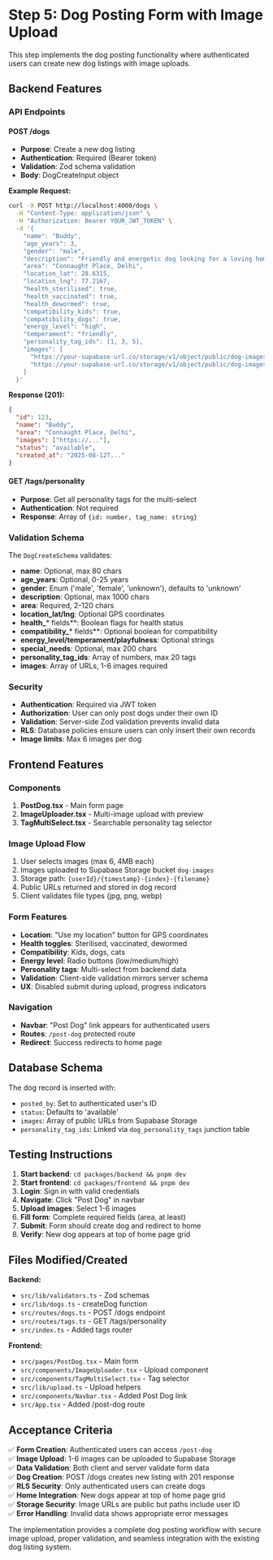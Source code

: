# Step 5: Dog Posting Form with Image Upload

This step implements the dog posting functionality where authenticated users can create new dog listings with image uploads.

## Backend Features

### API Endpoints

#### POST /dogs
- **Purpose**: Create a new dog listing
- **Authentication**: Required (Bearer token)
- **Validation**: Zod schema validation
- **Body**: DogCreateInput object

**Example Request:**
```bash
curl -X POST http://localhost:4000/dogs \
  -H "Content-Type: application/json" \
  -H "Authorization: Bearer YOUR_JWT_TOKEN" \
  -d '{
    "name": "Buddy",
    "age_years": 3,
    "gender": "male",
    "description": "Friendly and energetic dog looking for a loving home",
    "area": "Connaught Place, Delhi",
    "location_lat": 28.6315,
    "location_lng": 77.2167,
    "health_sterilised": true,
    "health_vaccinated": true,
    "health_dewormed": true,
    "compatibility_kids": true,
    "compatibility_dogs": true,
    "energy_level": "high",
    "temperament": "friendly",
    "personality_tag_ids": [1, 3, 5],
    "images": [
      "https://your-supabase-url.co/storage/v1/object/public/dog-images/user1/1640995200000-0-buddy1.jpg",
      "https://your-supabase-url.co/storage/v1/object/public/dog-images/user1/1640995200000-1-buddy2.jpg"
    ]
  }'
```

**Response (201):**
```json
{
  "id": 123,
  "name": "Buddy",
  "area": "Connaught Place, Delhi",
  "images": ["https://..."],
  "status": "available",
  "created_at": "2025-08-12T..."
}
```

#### GET /tags/personality
- **Purpose**: Get all personality tags for the multi-select
- **Authentication**: Not required
- **Response**: Array of `{id: number, tag_name: string}`

### Validation Schema

The `DogCreateSchema` validates:
- **name**: Optional, max 80 chars
- **age_years**: Optional, 0-25 years
- **gender**: Enum ('male', 'female', 'unknown'), defaults to 'unknown'
- **description**: Optional, max 1000 chars
- **area**: Required, 2-120 chars
- **location_lat/lng**: Optional GPS coordinates
- **health_*** fields**: Boolean flags for health status
- **compatibility_*** fields**: Optional boolean for compatibility
- **energy_level/temperament/playfulness**: Optional strings
- **special_needs**: Optional, max 200 chars
- **personality_tag_ids**: Array of numbers, max 20 tags
- **images**: Array of URLs, 1-6 images required

### Security

- **Authentication**: Required via JWT token
- **Authorization**: User can only post dogs under their own ID
- **Validation**: Server-side Zod validation prevents invalid data
- **RLS**: Database policies ensure users can only insert their own records
- **Image limits**: Max 6 images per dog

## Frontend Features

### Components

1. **PostDog.tsx** - Main form page
2. **ImageUploader.tsx** - Multi-image upload with preview
3. **TagMultiSelect.tsx** - Searchable personality tag selector

### Image Upload Flow

1. User selects images (max 6, 4MB each)
2. Images uploaded to Supabase Storage bucket `dog-images`
3. Storage path: `{userId}/{timestamp}-{index}-{filename}`
4. Public URLs returned and stored in dog record
5. Client validates file types (jpg, png, webp)

### Form Features

- **Location**: "Use my location" button for GPS coordinates
- **Health toggles**: Sterilised, vaccinated, dewormed
- **Compatibility**: Kids, dogs, cats
- **Energy level**: Radio buttons (low/medium/high)
- **Personality tags**: Multi-select from backend data
- **Validation**: Client-side validation mirrors server schema
- **UX**: Disabled submit during upload, progress indicators

### Navigation

- **Navbar**: "Post Dog" link appears for authenticated users
- **Routes**: `/post-dog` protected route
- **Redirect**: Success redirects to home page

## Database Schema

The dog record is inserted with:
- `posted_by`: Set to authenticated user's ID
- `status`: Defaults to 'available'
- `images`: Array of public URLs from Supabase Storage
- `personality_tag_ids`: Linked via `dog_personality_tags` junction table

## Testing Instructions

1. **Start backend**: `cd packages/backend && pnpm dev`
2. **Start frontend**: `cd packages/frontend && pnpm dev`
3. **Login**: Sign in with valid credentials
4. **Navigate**: Click "Post Dog" in navbar
5. **Upload images**: Select 1-6 images
6. **Fill form**: Complete required fields (area, at least)
7. **Submit**: Form should create dog and redirect to home
8. **Verify**: New dog appears at top of home page grid

## Files Modified/Created

**Backend:**
- `src/lib/validators.ts` - Zod schemas
- `src/lib/dogs.ts` - createDog function
- `src/routes/dogs.ts` - POST /dogs endpoint
- `src/routes/tags.ts` - GET /tags/personality
- `src/index.ts` - Added tags router

**Frontend:**
- `src/pages/PostDog.tsx` - Main form
- `src/components/ImageUploader.tsx` - Upload component
- `src/components/TagMultiSelect.tsx` - Tag selector
- `src/lib/upload.ts` - Upload helpers
- `src/components/Navbar.tsx` - Added Post Dog link
- `src/App.tsx` - Added /post-dog route

## Acceptance Criteria

✅ **Form Creation**: Authenticated users can access `/post-dog`  
✅ **Image Upload**: 1-6 images can be uploaded to Supabase Storage  
✅ **Data Validation**: Both client and server validate form data  
✅ **Dog Creation**: POST /dogs creates new listing with 201 response  
✅ **RLS Security**: Only authenticated users can create dogs  
✅ **Home Integration**: New dogs appear at top of home page grid  
✅ **Storage Security**: Image URLs are public but paths include user ID  
✅ **Error Handling**: Invalid data shows appropriate error messages

The implementation provides a complete dog posting workflow with secure image upload, proper validation, and seamless integration with the existing dog listing system.

